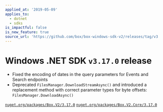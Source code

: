 ```yaml
---
applied_at: '2019-05-09'
applies_to:
  - dotnet
  - sdks
is_impactful: false
is_new_feature: true
source_url: 'https://github.com/box/box-windows-sdk-v2/releases/tag/v3.17.0'
---
```

# Windows .NET SDK `v3.17.0` release

* Fixed the encoding of dates in the query parameters for Events and Search endpoints
* Deprecated `FilesManager.DownloadStreamAsync()` and introduced a replacement method with correct parameter types for byte offsets: `FilesManager.DownloadAsync()`

[`nuget.org/packages/Box.V2/3.17.0`](https://www.nuget.org/packages/Box.V2/3.17.0)
[`nuget.org/packages/Box.V2.Core/3.17.0`](https://www.nuget.org/packages/Box.V2.Core/3.17.0)
